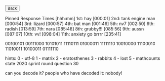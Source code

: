 <html>
<form action="https://potato2017.github.io/">
<button type="submit">Back</button>
</form>
Pinned Response Times [hhh:mm]
1st: hay [000:01]
2nd: tank engine man [000:54]
3rd: lizard [000:57]
4th: bat man [001:46]
5th: nv7 [002:50]
6th: radish [013:59]
7th: nara [085:48]
8th: grubby!!! [085:56]
9th: aussn [087:07]
10th: vv! [098:04]
11th: anxiety go brrrr [235:41]

00100101 00111000 10101011 11110111 01000011 11111110 10010000 11100010 11010011 10100011 01111110

hints:
0 - utf-8
1 - matrix
2 - eratosthenes
3 - rabbits
4 - lost
5 - mathcounts state 2020 sprint round question 30

can you decode it?
people who have decoded it:
nobody!